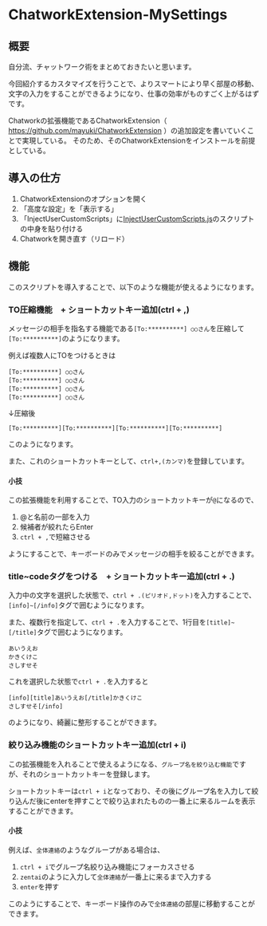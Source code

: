 # ChatworkExtension-MySettings

## 概要

自分流、チャットワーク術をまとめておきたいと思います。

今回紹介するカスタマイズを行うことで、よりスマートにより早く部屋の移動、文字の入力をすることができるようになり、仕事の効率がものすごく上がるはずです。

Chatworkの拡張機能であるChatworkExtension（ https://github.com/mayuki/ChatworkExtension ）の追加設定を書いていくことで実現している。
そのため、そのChatworkExtensionをインストールを前提としている。


## 導入の仕方

1. ChatworkExtensionのオプションを開く
1. 「高度な設定」を「表示する」
1. 「InjectUserCustomScripts」に[InjectUserCustomScripts.js](https://raw.githubusercontent.com/IwakamiYuki/ChatworkExtension-MySettings/master/InjectUserCustomScripts.js)のスクリプトの中身を貼り付ける
1. Chatworkを開き直す（リロード）

## 機能

このスクリプトを導入することで、以下のような機能が使えるようになります。

### TO圧縮機能　+ ショートカットキー追加(ctrl + ,)

メッセージの相手を指名する機能である`[To:**********] ○○さん`を圧縮して`[To:**********]`のようになります。

例えば複数人にTOをつけるときは

```
[To:**********] ○○さん
[To:**********] ○○さん
[To:**********] ○○さん
[To:**********] ○○さん
```

↓圧縮後

```
[To:**********][To:**********][To:**********][To:**********]
```

このようになります。

また、これのショートカットキーとして、`ctrl+,(カンマ)`を登録しています。

#### 小技

この拡張機能を利用することで、TO入力のショートカットキーが`@`になるので、

1. @と名前の一部を入力
1. 候補者が絞れたらEnter
1. `ctrl + ,`で短縮させる

ようにすることで、キーボードのみでメッセージの相手を絞ることができます。


### title~codeタグをつける　+ ショートカットキー追加(ctrl + .)

入力中の文字を選択した状態で、`ctrl + .(ピリオド,ドット)`を入力することで、`[info]~[/info]`タグで囲むようになります。

また、複数行を指定して、`ctrl + .`を入力することで、1行目を`[title]~[/title]`タグで囲むようになります。

```
あいうえお
かきくけこ
さしすせそ
```

これを選択した状態で`ctrl + .`を入力すると

```
[info][title]あいうえお[/title]かきくけこ
さしすせそ[/info]
```

のようになり、綺麗に整形することができます。



### 絞り込み機能のショートカットキー追加(ctrl + i)

この拡張機能を入れることで使えるようになる、`グループ名を絞り込む機能`ですが、それのショートカットキーを登録します。

ショートカットキーは`ctrl + i`となっており、その後にグループ名を入力して絞り込んだ後にenterを押すことで絞り込まれたものの一番上に来るルームを表示することができます。

#### 小技

例えば、`全体連絡`のようなグループがある場合は、

1. `ctrl + i`でグループ名絞り込み機能にフォーカスさせる
1. `zentai`のように入力して`全体連絡`が一番上に来るまで入力する
1. `enter`を押す

このようにすることで、キーボード操作のみで`全体連絡`の部屋に移動することができます。

